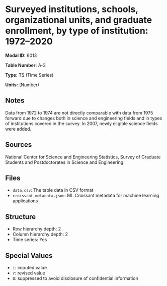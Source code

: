 # Surveyed institutions, schools, organizational units, and graduate enrollment, by type of institution: 1972–2020

**Modal ID:** 6013

**Table Number:** A-3

**Type:** TS (Time Series)

**Units:** (Number)

## Notes

Data from 1972 to 1974 are not directly comparable with data from 1975 forward due to changes both in science and engineering fields and in types of institutions covered in the survey. In 2007, newly eligible science fields were added.

## Sources

National Center for Science and Engineering Statistics, Survey of Graduate Students and Postdoctorates in Science and Engineering.

## Files

- `data.csv`: The table data in CSV format
- `croissant_metadata.json`: ML Croissant metadata for machine learning applications

## Structure

- Row hierarchy depth: 2
- Column hierarchy depth: 2
- Time series: Yes

## Special Values

- `i`: imputed value
- `r`: revised value
- `D`: suppressed to avoid disclosure of confidential information

